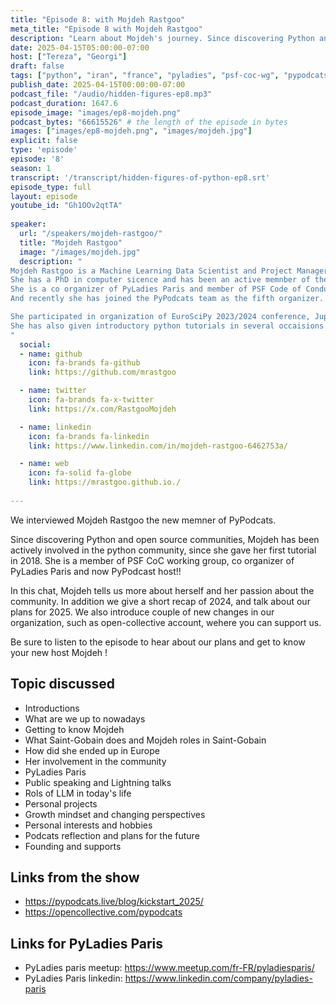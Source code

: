 ```yaml
---
title: "Episode 8: with Mojdeh Rastgoo"
meta_title: "Episode 8 with Mojdeh Rastgoo"
description: "Learn about Mojdeh's journey. Since discovering Python and open source community in 2016, Mojdeh has been actively contributing to the community and striving for diversity and inclusion by pariticapting in DEI, CoC communities and co-organzing meetups"
date: 2025-04-15T05:00:00-07:00
host: ["Tereza", "Georgi"]
draft: false
tags: ["python", "iran", "france", "pyladies", "psf-coc-wg", "pypodcats", "community", "project manager"]
publish_date: 2025-04-15T00:00:00-07:00
podcast_file: "/audio/hidden-figures-ep8.mp3"
podcast_duration: 1647.6
episode_image: "images/ep8-mojdeh.png"
podcast_bytes: "66615526" # the length of the episode in bytes
images: ["images/ep8-mojdeh.png", "images/mojdeh.jpg"]
explicit: false 
type: 'episode'
episode: '8'
season: 1
transcript: '/transcript/hidden-figures-of-python-ep8.srt'
episode_type: full
layout: episode
youtube_id: "Gh1OOv2qtTA"
  
speaker:
  url: "/speakers/mojdeh-rastgoo/"
  title: "Mojdeh Rastgoo"
  image: "/images/mojdeh.jpg"
  description: "
Mojdeh Rastgoo is a Machine Learning Data Scientist and Project Manager based in Pris.
She has a PhD in computer sicence and has been an active memnber of the community since 2018. 
She is a co organizer of PyLadies Paris and member of PSF Code of Conduct Working-Group since mid 2023.
And recently she has joined the PyPodcats team as the fifth organizer.  

She participated in organization of EuroSciPy 2023/2024 conference, JupyterCon 2023, PyCon.DE & PyData Berlin 2024, and PyLadies Paris meetups since 2022. 
She has also given introductory python tutorials in several occaisions.
"
  social:
  - name: github
    icon: fa-brands fa-github
    link: https://github.com/mrastgoo

  - name: twitter
    icon: fa-brands fa-x-twitter
    link: https://x.com/RastgooMojdeh

  - name: linkedin
    icon: fa-brands fa-linkedin
    link: https://www.linkedin.com/in/mojdeh-rastgoo-6462753a/

  - name: web
    icon: fa-solid fa-globe
    link: https://mrastgoo.github.io./
  
---
```


We interviewed Mojdeh Rastgoo the new memner of PyPodcats.

Since discovering Python and open source communities, Mojdeh has been actively involved in the python community, since she gave her first tutorial in 2018.
She is a member of PSF CoC working group, co organizer of PyLadies Paris and now PyPodcast host!!

In this chat, Mojdeh tells us more about herself and her passion about the community.
In addition we give a short recap of 2024, and talk about our plans for 2025. 
We also introduce couple of new changes in our organization, such as open-collective account, wehere you can support us.

Be sure to listen to the episode to hear about our plans and get to know your new host Mojdeh !

## Topic discussed

- Introductions
- What are we up to nowadays 
- Getting to know Mojdeh 
- What Saint-Gobain does and Mojdeh roles in Saint-Gobain
- How did she ended up in Europe 
- Her involvement in the community
- PyLadies Paris
- Public speaking and Lightning talks
- Rols of LLM in today's life 
- Personal projects 
- Growth mindset and changing perspectives
- Personal interests and hobbies 
- Podcats reflection and plans for the future
- Founding and supports


## Links from the show

- https://pypodcats.live/blog/kickstart_2025/
- https://opencollective.com/pypodcats

## Links for PyLadies Paris 

- PyLadies paris meetup: https://www.meetup.com/fr-FR/pyladiesparis/
- PyLadies Paris linkedin: https://www.linkedin.com/company/pyladies-paris




